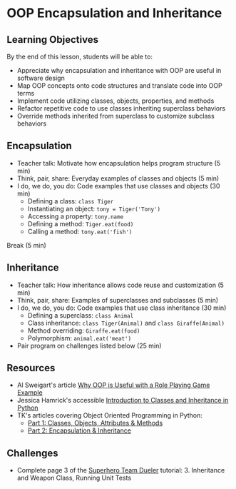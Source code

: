 # OOP Encapsulation and Inheritance

## Learning Objectives
By the end of this lesson, students will be able to:
- Appreciate why encapsulation and inheritance with OOP are useful in software design
- Map OOP concepts onto code structures and translate code into OOP terms
- Implement code utilizing classes, objects, properties, and methods
- Refactor repetitive code to use classes inheriting superclass behaviors
- Override methods inherited from superclass to customize subclass behaviors

## Encapsulation
- Teacher talk: Motivate how encapsulation helps program structure (5 min)
- Think, pair, share: Everyday examples of classes and objects (5 min)
- I do, we do, you do: Code examples that use classes and objects (30 min)
  - Defining a class: `class Tiger`
  - Instantiating an object: `tony = Tiger('Tony')`
  - Accessing a property: `tony.name`
  - Defining a method: `Tiger.eat(food)`
  - Calling a method: `tony.eat('fish')`

Break (5 min)

## Inheritance
- Teacher talk: How inheritance allows code reuse and customization (5 min)
- Think, pair, share: Examples of superclasses and subclasses (5 min)
- I do, we do, you do: Code examples that use class inheritance (30 min)
  - Defining a superclass: `class Animal`
  - Class inheritance: `class Tiger(Animal)` and `class Giraffe(Animal)`
  - Method overriding: `Giraffe.eat(food)`
  - Polymorphism: `animal.eat('meat')`
- Pair program on challenges listed below (25 min)

## Resources
- Al Sweigart's article [Why OOP is Useful with a Role Playing Game Example][OOP RPG]
- Jessica Hamrick's accessible [Introduction to Classes and Inheritance in Python]
- TK's articles covering Object Oriented Programming in Python:
  - [Part 1: Classes, Objects, Attributes & Methods][OOP Python 1]
  - [Part 2: Encapsulation & Inheritance][OOP Python 2]

[OOP RPG]: https://inventwithpython.com/blog/2014/12/02/why-is-object-oriented-programming-useful-with-a-role-playing-game-example/
[Introduction to Classes and Inheritance in Python]: http://www.jesshamrick.com/2011/05/18/an-introduction-to-classes-and-inheritance-in-python/
[OOP Python 1]: https://medium.com/the-renaissance-developer/python-101-object-oriented-programming-part-1-7d5d06833f26
[OOP Python 2]: https://medium.com/the-renaissance-developer/python-101-object-oriented-programming-part-2-8e0db3ddd531

## Challenges
- Complete page 3 of the [Superhero Team Dueler] tutorial:
  3. Inheritance and Weapon Class, Running Unit Tests

[Superhero Team Dueler]: https://make.sc/superhero-team-dueler
